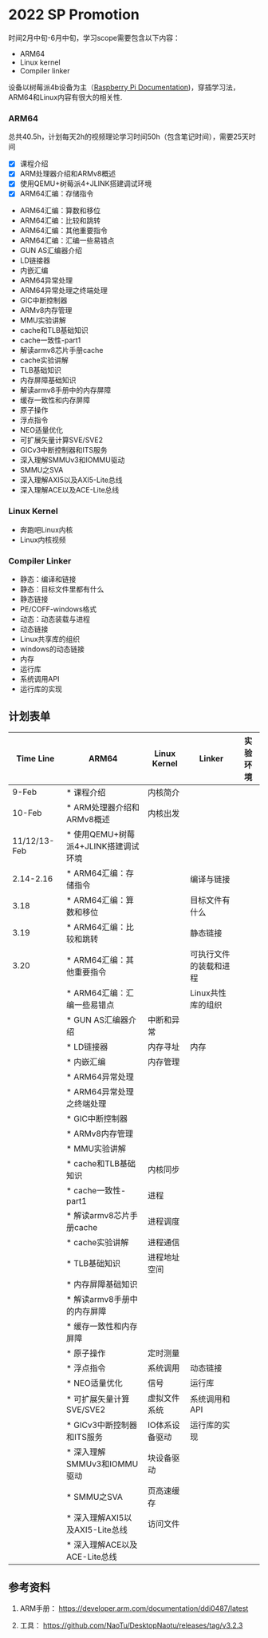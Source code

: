 # 2022 SP Promotion

时间2月中旬-6月中旬，学习scope需要包含以下内容：

* ARM64
* Linux kernel
* Compiler linker

设备以树莓派4b设备为主（[Raspberry Pi Documentation](https://www.raspberrypi.com/documentation/))，穿插学习法，ARM64和Linux内容有很大的相关性.

### ARM64

总共40.5h，计划每天2h的视频理论学习时间50h（包含笔记时间），需要25天时间

* [x] 课程介绍
* [x] ARM处理器介绍和ARMv8概述
* [x] 使用QEMU+树莓派4+JLINK搭建调试环境
* [x] ARM64汇编：存储指令
* ARM64汇编：算数和移位
* ARM64汇编：比较和跳转
* ARM64汇编：其他重要指令
* ARM64汇编：汇编一些易错点
* GUN AS汇编器介绍
* LD链接器
* 内嵌汇编
* ARM64异常处理
* ARM64异常处理之终端处理
* GIC中断控制器
* ARMv8内存管理
* MMU实验讲解
* cache和TLB基础知识
* cache一致性-part1
* 解读armv8芯片手册cache
* cache实验讲解
* TLB基础知识
* 内存屏障基础知识
* 解读armv8手册中的内存屏障
* 缓存一致性和内存屏障
* 原子操作
* 浮点指令
* NEO适量优化
* 可扩展矢量计算SVE/SVE2
* GICv3中断控制器和ITS服务
* 深入理解SMMUv3和IOMMU驱动
* SMMU之SVA
* 深入理解AXI5以及AXI5-Lite总线
* 深入理解ACE以及ACE-Lite总线

### Linux Kernel

* 奔跑吧Linux内核 
* Linux内核视频

### Compiler Linker

* 静态：编译和链接
* 静态：目标文件里都有什么
* 静态链接
* PE/COFF-windows格式
* 动态：动态装载与进程
* 动态链接
* Linux共享库的组织
* windows的动态链接
* 内存
* 运行库
* 系统调用API
* 运行库的实现

## 计划表单

  

| Time Line    | ARM64                                 | Linux Kernel   | Linker                 | 实验环境 |
| ------------ | ------------------------------------- | -------------- | ---------------------- | -------- |
| 9-Feb        | * 课程介绍                            | 内核简介       |                        |          |
| 10-Feb       | * ARM处理器介绍和ARMv8概述            | 内核出发       |                        |          |
| 11/12/13-Feb | *  使用QEMU+树莓派4+JLINK搭建调试环境 |                |                        |          |
| 2.14-2.16    | * ARM64汇编：存储指令                 |                | 编译与链接             |          |
| 3.18         | * ARM64汇编：算数和移位               |                | 目标文件有什么         |          |
| 3.19         | * ARM64汇编：比较和跳转               |                | 静态链接               |          |
| 3.20         | * ARM64汇编：其他重要指令             |                | 可执行文件的装载和进程 |          |
|              | * ARM64汇编：汇编一些易错点           |                | Linux共性库的组织      |          |
|              | * GUN AS汇编器介绍                    | 中断和异常     |                        |          |
|              | * LD链接器                            | 内存寻址       | 内存                   |          |
|              | * 内嵌汇编                            | 内存管理       |                        |          |
|              | * ARM64异常处理                       |                |                        |          |
|              | * ARM64异常处理之终端处理             |                |                        |          |
|              | * GIC中断控制器                       |                |                        |          |
|              | * ARMv8内存管理                       |                |                        |          |
|              | * MMU实验讲解                         |                |                        |          |
|              | * cache和TLB基础知识                  | 内核同步       |                        |          |
|              | * cache一致性-part1                   | 进程           |                        |          |
|              | * 解读armv8芯片手册cache              | 进程调度       |                        |          |
|              | * cache实验讲解                       | 进程通信       |                        |          |
|              | * TLB基础知识                         | 进程地址空间   |                        |          |
|              | * 内存屏障基础知识                    |                |                        |          |
|              | * 解读armv8手册中的内存屏障           |                |                        |          |
|              | * 缓存一致性和内存屏障                |                |                        |          |
|              | * 原子操作                            | 定时测量       |                        |          |
|              | * 浮点指令                            | 系统调用       | 动态链接               |          |
|              | * NEO适量优化                         | 信号           | 运行库                 |          |
|              | * 可扩展矢量计算SVE/SVE2              | 虚拟文件系统   | 系统调用和API          |          |
|              | * GICv3中断控制器和ITS服务            | IO体系设备驱动 | 运行库的实现           |          |
|              | * 深入理解SMMUv3和IOMMU驱动           | 块设备驱动     |                        |          |
|              | * SMMU之SVA                           | 页高速缓存     |                        |          |
|              | *  深入理解AXI5以及AXI5-Lite总线      | 访问文件       |                        |          |
|              | * 深入理解ACE以及ACE-Lite总线         |                |                        |          |

## 参考资料

1. ARM手册： https://developer.arm.com/documentation/ddi0487/latest

2. 工具： https://github.com/NaoTu/DesktopNaotu/releases/tag/v3.2.3